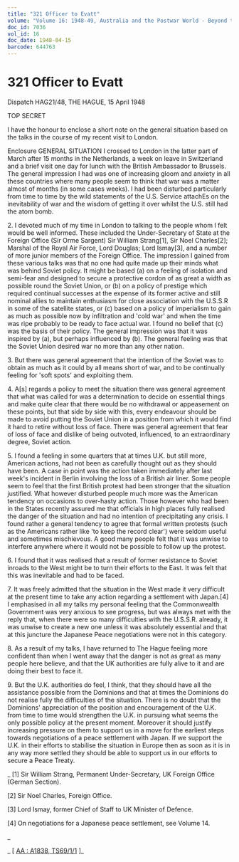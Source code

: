 ```yaml
---
title: "321 Officer to Evatt"
volume: "Volume 16: 1948-49, Australia and the Postwar World - Beyond the Region"
doc_id: 7036
vol_id: 16
doc_date: 1948-04-15
barcode: 644763
---
```


# 321 Officer to Evatt

Dispatch HAG21/48, THE HAGUE, 15 April 1948

TOP SECRET

I have the honour to enclose a short note on the general situation based on the talks in the course of my recent visit to London.

Enclosure GENERAL SITUATION I crossed to London in the latter part of March after 15 months in the Netherlands, a week on leave in Switzerland and a brief visit one day for lunch with the British Ambassador to Brussels. The general impression I had was one of increasing gloom and anxiety in all these countries where many people seem to think that war was a matter almost of months (in some cases weeks). I had been disturbed particularly from time to time by the wild statements of the U.S. Service attachEs on the inevitability of war and the wisdom of getting it over whilst the U.S. still had the atom bomb.

2\. I devoted much of my time in London to talking to the people whom I felt would be well informed. These included the Under-Secretary of State at the Foreign Office (Sir Orme Sargent) Sir William Strang[1], Sir Noel Charles[2]; Marshal of the Royal Air Force, Lord Douglas; Lord Ismay[3], and a number of more junior members of the Foreign Office. The impression I gained from these various talks was that no one had quite made up their minds what was behind Soviet policy. It might be based (a) on a feeling of isolation and semi-fear and designed to secure a protective cordon of as great a width as possible round the Soviet Union, or (b) on a policy of prestige which required continual successes at the expense of its former active and still nominal allies to maintain enthusiasm for close association with the U.S.S.R in some of the satellite states, or (c) based on a policy of imperialism to gain as much as possible now by infiltration and 'cold war' and when the time was ripe probably to be ready to face actual war. I found no belief that (c) was the basis of their policy. The general impression was that it was inspired by (a), but perhaps influenced by (b). The general feeling was that the Soviet Union desired war no more than any other nation.

3\. But there was general agreement that the intention of the Soviet was to obtain as much as it could by all means short of war, and to be continually feeling for 'soft spots' and exploiting them.

4\. A[s] regards a policy to meet the situation there was general agreement that what was called for was a determination to decide on essential things and make quite clear that there would be no withdrawal or appeasement on these points, but that side by side with this, every endeavour should be made to avoid putting the Soviet Union in a position from which it would find it hard to retire without loss of face. There was general agreement that fear of loss of face and dislike of being outvoted, influenced, to an extraordinary degree, Soviet action.

5\. I found a feeling in some quarters that at times U.K. but still more, American actions, had not been as carefully thought out as they should have been. A case in point was the action taken immediately after last week's incident in Berlin involving the loss of a British air liner. Some people seem to feel that the first British protest had been stronger that the situation justified. What however disturbed people much more was the American tendency on occasions to over-hasty action. Those however who had been in the States recently assured me that officials in high places fully realised the danger of the situation and had no intention of precipitating any crisis. I found rather a general tendency to agree that formal written protests (such as the Americans rather like 'to keep the record clear') were seldom useful and sometimes mischievous. A good many people felt that it was unwise to interfere anywhere where it would not be possible to follow up the protest.

6\. I found that it was realised that a result of former resistance to Soviet inroads to the West might be to turn their efforts to the East. It was felt that this was inevitable and had to be faced.

7\. It was freely admitted that the situation in the West made it very difficult at the present time to take any action regarding a settlement with Japan.[4] I emphasised in all my talks my personal feeling that the Commonwealth Government was very anxious to see progress, but was always met with the reply that, when there were so many difficulties with the U.S.S.R. already, it was unwise to create a new one unless it was absolutely essential and that at this juncture the Japanese Peace negotiations were not in this category.

8\. As a result of my talks, I have returned to The Hague feeling more confident than when I went away that the danger is not as great as many people here believe, and that the UK authorities are fully alive to it and are doing their best to face it.

9\. But the U.K. authorities do feel, I think, that they should have all the assistance possible from the Dominions and that at times the Dominions do not realise fully the difficulties of the situation. There is no doubt that the Dominions' appreciation of the position and encouragement of the U.K. from time to time would strengthen the U.K. in pursuing what seems the only possible policy at the present moment. Moreover it should justify increasing pressure on them to support us in a move for the earliest steps towards negotiations of a peace settlement with Japan. If we support the U.K. in their efforts to stabilise the situation in Europe then as soon as it is in any way more settled they should be able to support us in our efforts to secure a Peace Treaty.

_ [1] Sir William Strang, Permanent Under-Secretary, UK Foreign Office (German Section).

[2] Sir Noel Charles, Foreign Office.

[3] Lord Ismay, former Chief of Staff to UK Minister of Defence.

[4] On negotiations for a Japanese peace settlement, see Volume 14.

_

_ [ [AA : A1838, TS69/1/1](http://www.naa.gov.au/cgi-bin/Search?O=I&Number=644763) ]_
